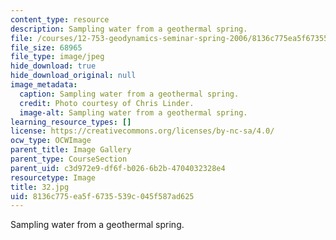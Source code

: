```yaml
---
content_type: resource
description: Sampling water from a geothermal spring.
file: /courses/12-753-geodynamics-seminar-spring-2006/8136c775ea5f6735539c045f587ad625_32.jpg
file_size: 68965
file_type: image/jpeg
hide_download: true
hide_download_original: null
image_metadata:
  caption: Sampling water from a geothermal spring.
  credit: Photo courtesy of Chris Linder.
  image-alt: Sampling water from a geothermal spring.
learning_resource_types: []
license: https://creativecommons.org/licenses/by-nc-sa/4.0/
ocw_type: OCWImage
parent_title: Image Gallery
parent_type: CourseSection
parent_uid: c3d972e9-df6f-b026-6b2b-4704032328e4
resourcetype: Image
title: 32.jpg
uid: 8136c775-ea5f-6735-539c-045f587ad625
---
```

Sampling water from a geothermal spring.